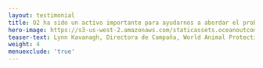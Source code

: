 ```yaml
---
layout: testimonial
title: O2 ha sido un activo importante para ayudarnos a abordar el problema de los equipos fantasma en todo el mundo y el equipo continúa brindando experiencia excepcional para nuestros proyectos. Esto incluye la elaboración de medidas para consultar a las partes interesadas clave a nivel mundial y el desarrollo conjunto de estrategias para integrar nuestro trabajo en estándares globales, así como la planificación y facilitación de talleres que involucren efectivamente a nuestras audiencias clave.
hero-image: https://s3-us-west-2.amazonaws.com/staticassets.oceanoutcomes.org/embedded+photos/testimonials/gggi-testimonial.png
teaser-text: Lynn Kavanagh, Directora de Campaña, World Animal Protection & Global Ghost Gear Initiative
weight: 4
menuexclude: 'true'
---
```

